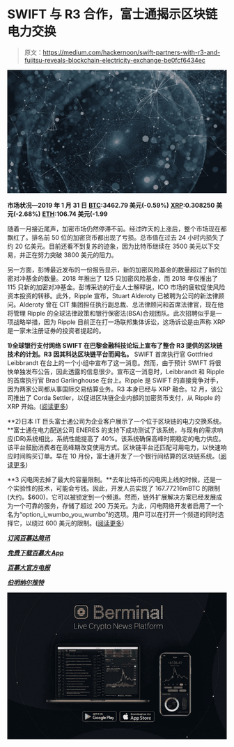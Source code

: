 # SWIFT 与 R3 合作，富士通揭示区块链电力交换

> 原文：<https://medium.com/hackernoon/swift-partners-with-r3-and-fujitsu-reveals-blockchain-electricity-exchange-be0fcf6434ec>

![](img/af027205e42b5b739afdc9cac74cb02e.png)

**市场状况—2019 年 1 月 31 日** [**BTC**](https://berminal.com/coins/Bitcoin-BTC)**:3462.79 美元(-0.59%)** [**XRP**](https://berminal.com/coins/XRP-XRP)**:0.308250 美元(-2.68%)** [**ETH**](https://berminal.com/coins/Ethereum-ETH)**:106.74 美元(-1.99**

随着一月接近尾声，加密市场仍然停滞不前。经过昨天的上涨后，整个市场现在都飘红了。排名前 50 位的加密货币都出现了亏损。总市值在过去 24 小时内损失了约 20 亿美元。目前还看不到复苏的迹象，因为比特币继续在 3500 美元以下交易，并正在努力突破 3800 美元的阻力。

另一方面，彭博最近发布的一份报告显示，新的加密风险基金的数量超过了新的加密对冲基金的数量。2018 年推出了 125 只加密风险基金，而 2018 年仅推出了 115 只新的加密对冲基金。彭博采访的行业人士解释说，ICO 市场的疲软促使风险资本投资的转移。此外，Ripple 宣布，Stuart Alderoty 已被聘为公司的新法律顾问。Alderoty 曾在 CIT 集团担任执行副总裁、总法律顾问和首席法律官，现在他将管理 Ripple 的全球法律政策和银行保密法(BSA)合规团队。此次招聘似乎是一项战略举措，因为 Ripple 目前正在打一场联邦集体诉讼，这场诉讼是由声称 XRP 是一家未注册证券的投资者提起的。

**1)全球银行支付网络 SWIFT 在巴黎金融科技论坛上宣布了整合 R3 提供的区块链技术的计划。R3 因其科达区块链平台而闻名。** SWIFT 首席执行官 Gottfried Leibbrandt 在台上的一个小组中宣布了这一消息。然而，由于预计 SWIFT 将很快单独发布公告，因此透露的信息很少。宣布这一消息时，Leibbrandt 和 Ripple 的首席执行官 Brad Garlinghouse 在台上。Ripple 是 SWIFT 的直接竞争对手，因为两家公司都从事国际交易结算业务。R3 本身已经与 XRP 融合。12 月，该公司推出了 Corda Settler，以促进区块链企业内部的加密货币支付，从 Ripple 的 XRP 开始。([阅读更多](https://berminal.com/news/166389/SWIFT-Announces-Integration-With-R3))

**2)日本 IT 巨头富士通公司为企业客户展示了一个位于区块链的电力交换系统。**富士通在电力配送公司 ENERES 的支持下成功测试了该系统，与现有的需求响应(DR)系统相比，系统性能提高了 40%。该系统确保高峰时期稳定的电力供应。该平台鼓励消费者在高峰期改变使用方式。区块链平台还匹配可用电力，以快速响应时间购买订单。早在 10 月份，富士通开发了一个银行间结算的区块链系统。([阅读更多](https://berminal.com/news/166422/Fujitsu-Reveals-BlockchainBased-Electricity-Exchange))

**3 闪电网去掉了最大的容量限制。**去年比特币的闪电网上线的时候，还是一个实验性的技术，可能会亏钱。因此，开发人员实现了 167.77216mBTC 的限制(大约。$600)，它可以被锁定到一个频道。然而，链外扩展解决方案已经发展成为一个可靠的服务，存储了超过 200 万美元。为此，闪电网络开发者启用了一个名为“option_i_wumbo_you_wumbo”的选项。用户可以在打开一个频道的同时选择它，以绕过 600 美元的限制。([阅读更多](https://berminal.com/news/166400/Wumbo-Removes-The-Node-Limitations-Of-Bitcoin-Lightning-Network))

[***订阅百慕达简讯***](https://visitor.r20.constantcontact.com/d.jsp?llr=myyhdl6ab&p=oi&m=1131022639884&sit=9ar6aztmb&f=776989ec-8460-43a4-b86a-bcf8f2f1bca7)

[***免费下载百慕大 App***](https://berminal.app.link/medium-post)

[](http://Berminal.com)

*[***百慕大官方电报***](https://t.me/berminal)*

*[***伯明纳尔推特***](https://twitter.com/berminalapp)*

*![](img/7431214f64a5fdbfd57df70e2674c18d.png)*